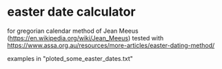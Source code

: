 easter date calculator
===

for gregorian calendar
method of Jean Meeus (https://en.wikipedia.org/wiki/Jean_Meeus)
tested with https://www.assa.org.au/resources/more-articles/easter-dating-method/


examples in "ploted_some_easter_dates.txt" 


